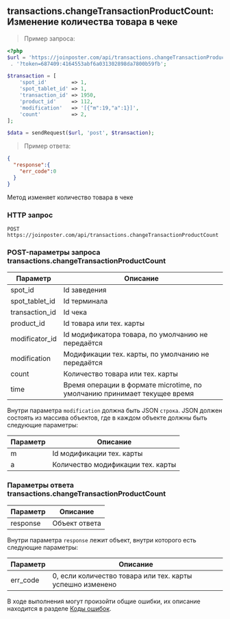 ## transactions.changeTransactionProductCount: Изменение количества товара в чеке

> Пример запроса:

```php
<?php
$url = 'https://joinposter.com/api/transactions.changeTransactionProductCount'
 . '?token=687409:4164553abf6a031302898da7800b59fb';

$transaction = [
    'spot_id'        => 1,
    'spot_tablet_id' => 1,
    'transaction_id' => 1950,
    'product_id'     => 112,
    'modification'   => '[{"m":19,"a":1}]',
    'count'          => 2,
];

$data = sendRequest($url, 'post', $transaction);
```

> Пример ответа:

```json
{  
  "response":{  
    "err_code":0
  }
}
```

Метод изменяет количество товара в чеке

### HTTP запрос

`POST https://joinposter.com/api/transactions.changeTransactionProductCount`

### POST-параметры запроса transactions.changeTransactionProductCount

Параметр | Описание
-------- | --------
spot_id | Id заведения
spot_tablet_id | Id терминала
transaction_id | Id чека
product_id | Id товара или тех. карты
modificator_id | Id модификатора товара, по умолчанию не передаётся
modification | Модификации тех. карты, по умолчанию не передаётся
count | Количество товара или тех. карты
time | Время операции в формате microtime, по умолчанию принимает текущее время

Внутри параметра `modification` должна быть JSON `строка`. JSON должен состоять из массива объектов, где в каждом объекте должны быть следующие параметры:

Параметр | Описание
-------- | --------
m | Id модификации тех. карты
a | Количество модификации тех. карты

### Параметры ответа transactions.changeTransactionProductCount

Параметр | Описание
-------- | --------
response | Объект ответа

Внутри параметра `response` лежит объект, внутри которого есть следующие параметры:

Параметр | Описание
-------- | --------
err_code | 0, если количество товара или тех. карты успешно изменено

В ходе выполнения могут произойти общие ошибки, их описание находится в разделе [Коды ошибок](/docs/v3/web/errors).
